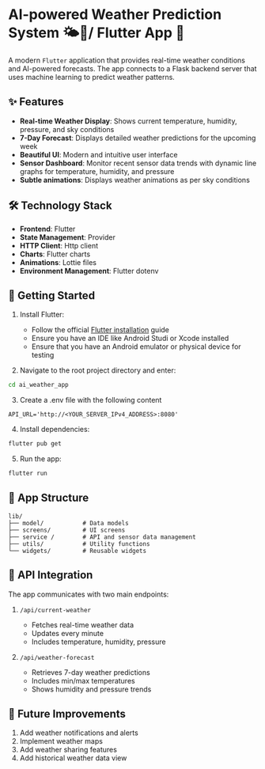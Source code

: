 # AI-powered Weather Prediction System 🌤🤖/ Flutter App 📱

A modern `Flutter` application that provides real-time weather conditions and AI-powered forecasts. The app connects to a Flask backend server that uses machine learning to predict weather patterns.

## ✨ Features

- **Real-time Weather Display**: Shows current temperature, humidity, pressure, and sky conditions
- **7-Day Forecast**: Displays detailed weather predictions for the upcoming week
- **Beautiful UI**: Modern and intuitive user interface 
- **Sensor Dashboard**: Monitor recent sensor data trends with dynamic line graphs for temperature, humidity, and pressure  
- **Subtle animations**: Displays weather animations as per sky conditions

## 🛠️ Technology Stack

- **Frontend**: Flutter
- **State Management**: Provider
- **HTTP Client**: Http client
- **Charts**: Flutter charts
- **Animations**: Lottie files
- **Environment Management**: Flutter dotenv

## 🚀 Getting Started

1. Install Flutter:
   - Follow the official [Flutter installation](https://flutter.dev/docs/get-started/install) guide
   - Ensure you have an IDE like Android Studi or Xcode installed
   - Ensure that you have an Android emulator or physical device for testing

2. Navigate to the root project directory and enter:
```bash
cd ai_weather_app
```

3. Create a .env file with the following content
```
API_URL='http://<YOUR_SERVER_IPv4_ADDRESS>:8080'

```

4. Install dependencies:
```bash
flutter pub get
```

5. Run the app:
```bash
flutter run
```

## 📱 App Structure

```
lib/
├── model/           # Data models
├── screens/         # UI screens
├── service /        # API and sensor data management
├── utils/           # Utility functions
└── widgets/         # Reusable widgets
```

## 🔌 API Integration

The app communicates with two main endpoints:

1. `/api/current-weather`
   - Fetches real-time weather data
   - Updates every minute
   - Includes temperature, humidity, pressure

2. `/api/weather-forecast`
   - Retrieves 7-day weather predictions
   - Includes min/max temperatures
   - Shows humidity and pressure trends

## 🔮 Future Improvements

1. Add weather notifications and alerts
2. Implement weather maps
3. Add weather sharing features
4. Add historical weather data view
